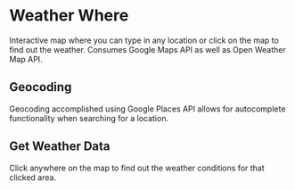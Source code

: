 # Weather Where
Interactive map where you can type in any location or click on the map to find out the weather. Consumes Google Maps API as well as Open Weather Map API.

## Geocoding
Geocoding accomplished using Google Places API allows for autocomplete functionality when searching for a location.

## Get Weather Data
Click anywhere on the map to find out the weather conditions for that clicked area.
